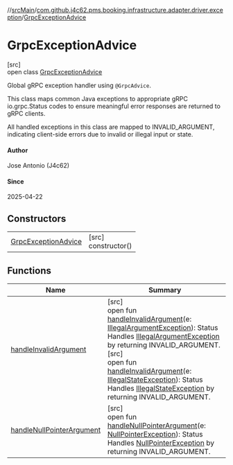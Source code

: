 //[srcMain](../../../index.md)/[com.github.j4c62.pms.booking.infrastructure.adapter.driver.exception](../index.md)/[GrpcExceptionAdvice](index.md)

# GrpcExceptionAdvice

[src]\
open class [GrpcExceptionAdvice](index.md)

Global gRPC exception handler using `@GrpcAdvice`.

This class maps common Java exceptions to appropriate gRPC io.grpc.Status codes to ensure meaningful error responses are
returned to gRPC clients.

All handled exceptions in this class are mapped to INVALID_ARGUMENT, indicating client-side errors due to invalid or
illegal input or state.

#### Author

Jose Antonio (J4c62)

#### Since

2025-04-22

## Constructors

|                                                  |                        |
|--------------------------------------------------|------------------------|
| [GrpcExceptionAdvice](-grpc-exception-advice.md) | [src]<br>constructor() |

## Functions

| Name                                                         | Summary                                                                                                                                                                                                                                                                                                                                                                                                                                                                                                                                                                                                                                                                                                |
|--------------------------------------------------------------|--------------------------------------------------------------------------------------------------------------------------------------------------------------------------------------------------------------------------------------------------------------------------------------------------------------------------------------------------------------------------------------------------------------------------------------------------------------------------------------------------------------------------------------------------------------------------------------------------------------------------------------------------------------------------------------------------------|
| [handleInvalidArgument](handle-invalid-argument.md)          | [src]<br>open fun [handleInvalidArgument](handle-invalid-argument.md)(e: [IllegalArgumentException](https://docs.oracle.com/javase/8/docs/api/java/lang/IllegalArgumentException.html)): Status<br>Handles [IllegalArgumentException](https://docs.oracle.com/javase/8/docs/api/java/lang/IllegalArgumentException.html) by returning INVALID_ARGUMENT.<br>[src]<br>open fun [handleInvalidArgument](handle-invalid-argument.md)(e: [IllegalStateException](https://docs.oracle.com/javase/8/docs/api/java/lang/IllegalStateException.html)): Status<br>Handles [IllegalStateException](https://docs.oracle.com/javase/8/docs/api/java/lang/IllegalStateException.html) by returning INVALID_ARGUMENT. |
| [handleNullPointerArgument](handle-null-pointer-argument.md) | [src]<br>open fun [handleNullPointerArgument](handle-null-pointer-argument.md)(e: [NullPointerException](https://docs.oracle.com/javase/8/docs/api/java/lang/NullPointerException.html)): Status<br>Handles [NullPointerException](https://docs.oracle.com/javase/8/docs/api/java/lang/NullPointerException.html) by returning INVALID_ARGUMENT.                                                                                                                                                                                                                                                                                                                                                       |